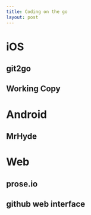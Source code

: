 ```yaml
---
title: Coding on the go
layout: post
---
```


# iOS

## git2go

## Working Copy

# Android

## MrHyde

# Web

## prose.io

## github web interface
